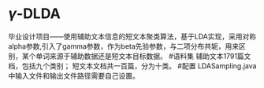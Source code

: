 # $\gamma$-DLDA
毕业设计项目——使用辅助文本信息的短文本聚类算法，基于LDA实现，采用对称alpha参数,引入了gamma参数，作为beta先验参数，与二项分布共轭，用来区别，某个单词来源于辅助数据还是短文本目标数据。
#语料集
辅助文本1791篇文档，包括九个类别；
短文本文档共一百篇，分为十类。
#配置
LDASampling.java中输入文件和输出文件路径需要自己设置。
